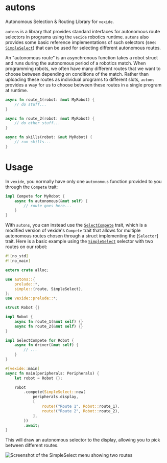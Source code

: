 # autons

Autonomous Selection & Routing Library for `vexide`.

`autons` is a library that provides standard interfaces for autonomous route selectors
in programs using the `vexide` robotics runtime. `autons` also provides some basic reference
implementations of such selectors (see: [`SimpleSelect`]) that can be used for selecting
different autonomous routes.

[`SimpleSelect`]: crate::simple::SimpleSelect

An "autonomous route" is an asynchronous function takes a robot struct and runs during the
autonomous period of a robotics match. When programming robots, we often have many different
routes that we want to choose between depending on conditions of the match. Rather than
uploading these routes as individual programs to different slots, `autons` provides a way for
us to choose between these routes in a single program at runtime.

```rs
async fn route_1(robot: &mut MyRobot) {
    // do stuff...
}

async fn route_2(robot: &mut MyRobot) {
    // do other stuff...
}

async fn skills(robot: &mut MyRobot) {
    // run skills...
}
```

# Usage

In `vexide`, you normally have only one `autonomous` function provided to you through the `Compete`
trait:

```rs
impl Compete for MyRobot {
    async fn autonomous(&mut self) {
        // route goes here...
    }
}
```

With `autons`, you can instead use the [`SelectCompete`] trait, which is a modified version of
vexide's `Compete` trait that allows for multiple autonomous routes chosen through a struct
implementing the [`Selector`] trait. Here is a basic example using the [`SimpleSelect`] selector
with two routes on our robot:

[`SelectCompete`]: crate::compete::SelectCompete

```rs
#![no_std]
#![no_main]

extern crate alloc;

use autons::{
    prelude::*,
    simple::{route, SimpleSelect},
};
use vexide::prelude::*;

struct Robot {}

impl Robot {
    async fn route_1(&mut self) {}
    async fn route_2(&mut self) {}
}

impl SelectCompete for Robot {
    async fn driver(&mut self) {
        // ...
    }
}

#[vexide::main]
async fn main(peripherals: Peripherals) {
    let robot = Robot {};

    robot
        .compete(SimpleSelect::new(
            peripherals.display,
            [
                route!("Route 1", Robot::route_1),
                route!("Route 2", Robot::route_2),
            ],
        ))
        .await;
}
```

This will draw an autonomous selector to the display, allowing you to pick between different routes.

![Screenshot of the `SimpleSelect` menu showing two routes](https://i.imgur.com/qM9qMsd.png)
